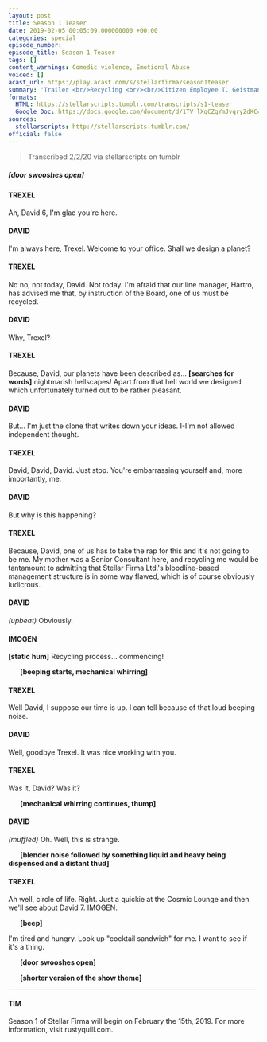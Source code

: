 ```yaml
---
layout: post
title: Season 1 Teaser
date: 2019-02-05 00:05:09.000000000 +00:00
categories: special
episode_number: 
episode_title: Season 1 Teaser
tags: []
content_warnings: Comedic violence, Emotional Abuse
voiced: []
acast_url: https://play.acast.com/s/stellarfirma/season1teaser
summary: 'Trailer <br/>Recycling <br/><br/>Citizen Employee T. Geistman (ID 362884) submits Bio Facsimile David 6 (ID 95847336) to summary slurriment and recycling.'
formats:
  HTML: https://stellarscripts.tumblr.com/transcripts/s1-teaser
  Google Doc: https://docs.google.com/document/d/1TV_lXqCZgYmJvqry2dKCcFnFl7-PmRSzMg3zljDE9KI/edit
sources:
  stellarscripts: http://stellarscripts.tumblr.com/
official: false
---
```


> Transcribed 2/2/20 via stellarscripts on tumblr


##### [door swooshes open]

#### TREXEL

Ah, David 6, I'm glad you're here.

#### DAVID

I'm always here, Trexel. Welcome to your office. Shall we design a planet?

#### TREXEL

No no, not today, David. Not today. I'm afraid that our line manager, Hartro, has advised me that, by instruction of the Board, one of us must be recycled.

#### DAVID

Why, Trexel?

#### TREXEL

Because, David, our planets have been described as... __[searches for words]__ nightmarish hellscapes! Apart from that hell world we designed which unfortunately turned out to be rather pleasant.

#### DAVID

But... I'm just the clone that writes down your ideas. I-I'm not allowed independent thought.

#### TREXEL

David, David, David. Just stop. You're embarrassing yourself and, more importantly, me.

#### DAVID

But why is this happening?

#### TREXEL

Because, David, one of us has to take the rap for this and it's not going to be me. My mother was a Senior Consultant here, and recycling me would be tantamount to admitting that Stellar Firma Ltd.'s bloodline-based management structure is in some way flawed, which is of course obviously ludicrous.

#### DAVID

*(upbeat)* Obviously.

#### IMOGEN 

__[static hum]__ Recycling process... commencing!

&nbsp;&nbsp;&nbsp;&nbsp;&nbsp;&nbsp;__[beeping starts, mechanical whirring]__

#### TREXEL

Well David, I suppose our time is up. I can tell because of that loud beeping noise.

#### DAVID

Well, goodbye Trexel. It was nice working with you.

#### TREXEL

Was it, David? Was it?

&nbsp;&nbsp;&nbsp;&nbsp;&nbsp;&nbsp;__[mechanical whirring continues, thump]__

#### DAVID

*(muffled)* Oh. Well, this is strange.

&nbsp;&nbsp;&nbsp;&nbsp;&nbsp;&nbsp;__[blender noise followed by something liquid and heavy being dispensed and a distant thud]__

#### TREXEL

Ah well, circle of life. Right. Just a quickie at the Cosmic Lounge and then we'll see about David 7. IMOGEN. 

&nbsp;&nbsp;&nbsp;&nbsp;&nbsp;&nbsp;__[beep]__ 

I'm tired and hungry. Look up "cocktail sandwich" for me. I want to see if it's a thing.

&nbsp;&nbsp;&nbsp;&nbsp;&nbsp;&nbsp;__[door swooshes open]__

&nbsp;&nbsp;&nbsp;&nbsp;&nbsp;&nbsp;__[shorter version of the show theme]__

------

#### TIM

Season 1 of Stellar Firma will begin on February the 15th, 2019. For more information, visit rustyquill.com.

